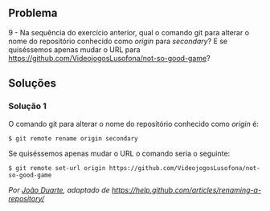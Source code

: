 ## Problema

9 - Na sequência do exercício anterior, qual o comando git para alterar o nome
do repositório conhecido como _origin_ para _secondary_? E se quiséssemos
apenas mudar o URL para https://github.com/VideojogosLusofona/not-so-good-game?

## Soluções

### Solução 1

O comando git para alterar o nome do repositório conhecido como _origin_ é:

```
$ git remote rename origin secondary
```

Se quiséssemos apenas mudar o URL o comando seria o seguinte:

```
$ git remote set-url origin https://github.com/VideojogosLusofona/not-so-good-game
```

*Por [João Duarte](https://github.com/JoaoAlexandreDuarte), adaptado de https://help.github.com/articles/renaming-a-repository/*